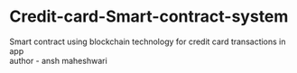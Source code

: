 # Credit-card-Smart-contract-system
Smart contract using blockchain technology for credit card transactions in app
<br>
author - ansh maheshwari
